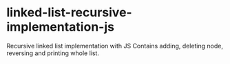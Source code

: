 # linked-list-recursive-implementation-js

Recursive linked list implementation with JS
Contains adding, deleting node, reversing and printing whole list.
